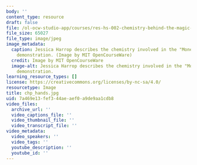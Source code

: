 ```yaml
---
body: ''
content_type: resource
draft: false
file: /ol-ocw-studio-app/courses/res-hs-002-chemistry-behind-the-magic-chemical-demonstrations-for-the-classroom/chp_hands.jpg
file_size: 65027
file_type: image/jpeg
image_metadata:
  caption: Jessica Harrop describes the chemistry involved in the "Money to Burn"
    demonstration. (Image by MIT OpenCourseWare)
  credit: Image by MIT OpenCourseWare
  image-alt: Jessica Harrop describes the chemistry involved in the "Money to Burn"
    demonstration.
learning_resource_types: []
license: https://creativecommons.org/licenses/by-nc-sa/4.0/
resourcetype: Image
title: chp_hands.jpg
uid: 7a469e13-fef3-44ae-aef0-a9de9aa1cdb8
video_files:
  archive_url: ''
  video_captions_file: ''
  video_thumbnail_file: ''
  video_transcript_file: ''
video_metadata:
  video_speakers: ''
  video_tags: ''
  youtube_description: ''
  youtube_id: ''
---
```

